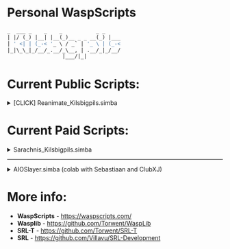 # Personal WaspScripts
 ```pascal
 _  ___ _    _    _           _ _
| |/ (_) |__| |__(_)__ _ _ __(_) |___
| ' <| | (_-< '_ \ / _` | '_ \ | (_-<
|_|\_\_|_/__/_.__/_\__, | .__/_|_/__/
                   |___/|_| 
 ```

# Current Public Scripts:
<details>
<summary>[CLICK] Reanimate_Kilsbigpils.simba</summary>
<br>
I recommend for you to watch this video before you use this script:<br> https://www.youtube.com/watch?v=2eP6WPHqPBk
 
## Features:
```
- Uses a Custom World Hopper Handler (**TLDR:** You can choose your desired world regions, or you can use your own CUSTOM list):
  -- You can Enable/Disable World Hopping.
  -- You can Enable/Disable Total Level World Hopping.
  -- Regions: EU, NAEast, NAWest, AUS.
  -- Configurable CUSTOM World List.

- Automatically:
  -- Detects if the user has a anti-fire shield equipped to fight Ensouled Dragon Heads.
  -- Detects if the user is wearing a Serpentine helm to fight Ensouled Kalphite Heads.
     --- In case the user is not wearing it, then it will withdraw the Antipoison you specified in the settings.
  -- Uses the correct Prayer Protection if it's enabled in the settings.
     --- Make sure you have the required Prayer level to use Protect from Melee and/or Protect from Missile (if you don't it will also detect this).
  -- Detect most stuff that you might do wrong and stop the script, telling you what was the cause.
  -- Teleports to the bank you specified in the settings if your health is below 30%.

- [3] Supported Bank locations:
  -- Castle Wars, Ferox Enclave, Grand Exchange.

- [2] Supported Travel methods:
  -- Arceus Library and Fairy Ring (Requires Ardougne Cape 1..4);
    --- Automatically detects if you have Elite Lumbridge Diaries before using the Fairy Ring travel method.
      ---- You also require having pre-purchased the fairy ring unlock. (Check the osrs wiki if you are unsure).

- You can Enable/Disable use of Food and/or Prayer pots.
  -- You can also specify what food to use and the amount.

- Experimental Summoning spot (Works best with 1 tile sized Monsters).

- For bigger monsters, it will use a different method of tile clicking to Summon the Ensouled Heads to avoid issues. (ONLY if ExperimentalSummonSpot is disabled).

- You can make extra changes if you know what you are doing inside the "Init" procedure. 
```
## Requirements:
```
- Start in one of the supported bank locations.
- Set EXP Bar to PRAYER ONLY. NOT TOTAL SKILLS (If you want accurate Exp/Hr reports).
- Have your equipment and weapon pre-equiped.
- Have your desired Ensouled Head in your bank.
- Have the Fairy ring near the altar unlock if using it (Search for it on reddit/youtube if needed).
- Have a Ring of Dueling if using the Castle Wars/Ferox Enclave bank, alternatively, a Ring of Wealth if using the Grand Exchange.
- Script Settings are located between:
{............-= [   -SETTINGS START-   ] =-............}
{.............-= [   -SETTINGS END-   ] =-.............}
- Instructions/Descriptions for each element are also present after each "//".
```

## Recommendation:
```
- Ferox is the best bank due to the Rejuv. Pool.
- If you are fighting something like Abyssal demons, use the experimental spot. Gives the best results.
- Big monsters like Dragons and Kalphites might be a bit buggy due to their size.
- Check the official OSRS Wiki for more info:
https://oldschool.runescape.wiki/w/Pay-to-play_Prayer_training#Reanimating_ensouled_heads 
```

## Credits/Script Signature
```
 _  ___ _    _    _           _ _
| |/ (_) |__| |__(_)__ _ _ __(_) |___
| ' <| | (_-< '_ \ / _` | '_ \ | (_-<
|_|\_\_|_/__/_.__/_\__, | .__/_|_/__/
                   |___/|_| 
        Dark Altar Reanimate

            -[Credits]-
   @SimonK, @Skunkworks, @Student,
@Club XJ, @sebastiaan, @CanadianJames, @TazE

- A big thanks to all the amazing wasp devs who answered my #chat questions!
- Ty to SimonK for letting me rebuild/remake his old reanimate script!
- Ty to Majora for collecting the osrs world numbers per region.
- Ty to Unit for testing the script.
- Ty to Torwent and Olly for the procedure/function recommendations, specially  with the ferox pool.
```
</details>

# Current Paid Scripts:
<details>
<summary>Sarachnis_Kilsbigpils.simba</summary>
 
## Requirements:
```pascal
TBD.
```
</details>
<hr>
<details>
<summary>AIOSlayer.simba (colab with Sebastiaan and ClubXJ)</summary>
 
## TBD:

</details>

# More info:
* <b>WaspScripts</b> - https://waspscripts.com/ <br>
* <b>Wasplib</b> - https://github.com/Torwent/WaspLib <br>
* <b>SRL-T</b> - https://github.com/Torwent/SRL-T <br>
* <b>SRL</b> - https://github.com/Villavu/SRL-Development <br>

